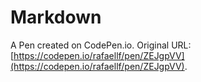 # Markdown

A Pen created on CodePen.io. Original URL: [https://codepen.io/rafaellf/pen/ZEJgpVV](https://codepen.io/rafaellf/pen/ZEJgpVV).


